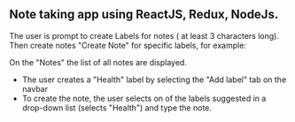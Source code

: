 ## Note taking app using ReactJS, Redux,  NodeJs.

The user is prompt to create Labels for notes ( at least 3 characters long). Then create notes "Create Note" for specific labels, for example:



On the "Notes" the list of all notes are displayed.

*  The user creates a "Health" label by selecting the "Add label" tab on the navbar
*  To create the note, the user selects on of the labels suggested in a drop-down list (selects "Health") and type the note.

